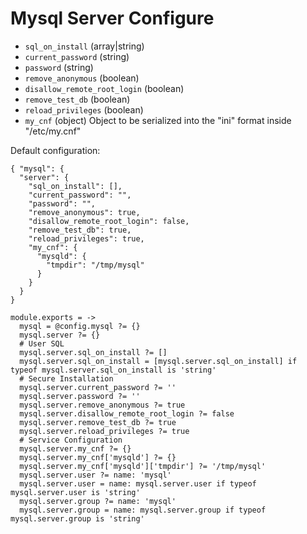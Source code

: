 
# Mysql Server Configure

*   `sql_on_install` (array|string)
*   `current_password` (string)
*   `password` (string)
*   `remove_anonymous` (boolean)
*   `disallow_remote_root_login` (boolean)
*   `remove_test_db` (boolean)
*   `reload_privileges` (boolean)
*   `my_cnf` (object)
    Object to be serialized into the "ini" format inside "/etc/my.cnf"

Default configuration:

```
{ "mysql": {
  "server": {
    "sql_on_install": [],
    "current_password": "",
    "password": "",
    "remove_anonymous": true,
    "disallow_remote_root_login": false,
    "remove_test_db": true,
    "reload_privileges": true,
    "my_cnf": {
      "mysqld": {
        "tmpdir": "/tmp/mysql"
      }
    }
  }
}
```

    module.exports = ->
      mysql = @config.mysql ?= {}
      mysql.server ?= {}
      # User SQL
      mysql.server.sql_on_install ?= []
      mysql.server.sql_on_install = [mysql.server.sql_on_install] if typeof mysql.server.sql_on_install is 'string'
      # Secure Installation
      mysql.server.current_password ?= ''
      mysql.server.password ?= ''
      mysql.server.remove_anonymous ?= true
      mysql.server.disallow_remote_root_login ?= false
      mysql.server.remove_test_db ?= true
      mysql.server.reload_privileges ?= true
      # Service Configuration
      mysql.server.my_cnf ?= {}
      mysql.server.my_cnf['mysqld'] ?= {}
      mysql.server.my_cnf['mysqld']['tmpdir'] ?= '/tmp/mysql'
      mysql.server.user ?= name: 'mysql'
      mysql.server.user = name: mysql.server.user if typeof mysql.server.user is 'string'
      mysql.server.group ?= name: 'mysql'
      mysql.server.group = name: mysql.server.group if typeof mysql.server.group is 'string'
